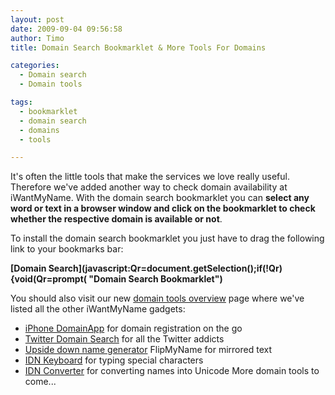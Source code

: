 ```yaml
---
layout: post
date: 2009-09-04 09:56:58
author: Timo
title: Domain Search Bookmarklet & More Tools For Domains

categories:
  - Domain search
  - Domain tools

tags:
  - bookmarklet
  - domain search
  - domains
  - tools

---
```


It's often the little tools that make the services we love really useful. Therefore we've added another way to check domain availability at iWantMyName. With the domain search bookmarklet you can **select any word or text in a browser window and click on the bookmarklet to check whether the respective domain is available or not**.

To install the domain search bookmarklet you just have to drag the following link to your bookmarks bar:

**[Domain Search](javascript:Qr=document.getSelection();if(!Qr){void(Qr=prompt( "Domain Search Bookmarklet")**

You should also visit our new [domain tools overview](https://iwantmyname.com/domain-tools "Domain Search Tools") page where we've listed all the other iWantMyName gadgets:

*   [iPhone DomainApp](https://iwantmyname.com/iphone "Register domains from your iPhone") for domain registration on the go
*   [Twitter Domain Search](http://blog.iwantmyname.com/2009/05/twitter-domain-search-and-register-domains.html "Twitter Domain Search") for all the Twitter addicts
*   [Upside down name generator](https://iwantmyname.com/domain-tools/name-generator/turn-words-upside-down "Upside down name generator") FlipMyName for mirrored text
*   [IDN Keyboard](https://iwantmyname.com/idns/search-register-internationalised-domain-names "Register IDNs - Internationalised Domain Names") for typing special characters
*   [IDN Converter](https://iwantmyname.com/domain-tools/idns/idn-punycode-converter "IDN conversion tool punycode") for converting names into Unicode
More domain tools to come...
